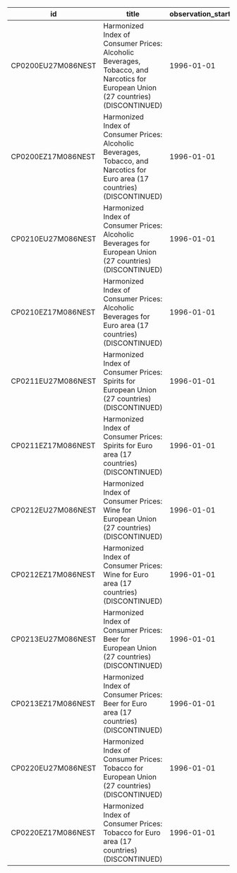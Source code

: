 | id                 | title                                                                                                                             | observation_start   | observation_end   |
|--------------------|-----------------------------------------------------------------------------------------------------------------------------------|---------------------|-------------------|
| CP0200EU27M086NEST | Harmonized Index of Consumer Prices: Alcoholic Beverages, Tobacco, and Narcotics for European Union (27 countries) (DISCONTINUED) | 1996-01-01          | 2015-12-01        |
| CP0200EZ17M086NEST | Harmonized Index of Consumer Prices: Alcoholic Beverages, Tobacco, and Narcotics for Euro area (17 countries) (DISCONTINUED)      | 1996-01-01          | 2015-12-01        |
| CP0210EU27M086NEST | Harmonized Index of Consumer Prices: Alcoholic Beverages for European Union (27 countries) (DISCONTINUED)                         | 1996-01-01          | 2015-12-01        |
| CP0210EZ17M086NEST | Harmonized Index of Consumer Prices: Alcoholic Beverages for Euro area (17 countries) (DISCONTINUED)                              | 1996-01-01          | 2015-12-01        |
| CP0211EU27M086NEST | Harmonized Index of Consumer Prices: Spirits for European Union (27 countries) (DISCONTINUED)                                     | 1996-01-01          | 2015-12-01        |
| CP0211EZ17M086NEST | Harmonized Index of Consumer Prices: Spirits for Euro area (17 countries) (DISCONTINUED)                                          | 1996-01-01          | 2015-12-01        |
| CP0212EU27M086NEST | Harmonized Index of Consumer Prices: Wine for European Union (27 countries) (DISCONTINUED)                                        | 1996-01-01          | 2015-12-01        |
| CP0212EZ17M086NEST | Harmonized Index of Consumer Prices: Wine for Euro area (17 countries) (DISCONTINUED)                                             | 1996-01-01          | 2015-12-01        |
| CP0213EU27M086NEST | Harmonized Index of Consumer Prices: Beer for European Union (27 countries) (DISCONTINUED)                                        | 1996-01-01          | 2015-12-01        |
| CP0213EZ17M086NEST | Harmonized Index of Consumer Prices: Beer for Euro area (17 countries) (DISCONTINUED)                                             | 1996-01-01          | 2015-12-01        |
| CP0220EU27M086NEST | Harmonized Index of Consumer Prices: Tobacco for European Union (27 countries) (DISCONTINUED)                                     | 1996-01-01          | 2015-12-01        |
| CP0220EZ17M086NEST | Harmonized Index of Consumer Prices: Tobacco for Euro area (17 countries) (DISCONTINUED)                                          | 1996-01-01          | 2015-12-01        |